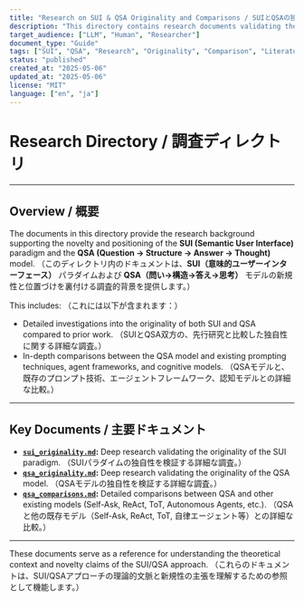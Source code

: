 ```yaml
---
title: "Research on SUI & QSA Originality and Comparisons / SUIとQSAの独自性および比較に関する調査"
description: "This directory contains research documents validating the originality of the SUI paradigm and QSA model, and comparing them with existing related frameworks and concepts. / このディレクトリには、SUIパラダイムとQSAモデルの独自性を検証し、それらを既存の関連フレームワークや概念と比較する調査ドキュメントが含まれます。"
target_audience: ["LLM", "Human", "Researcher"]
document_type: "Guide"
tags: ["SUI", "QSA", "Research", "Originality", "Comparison", "Literature Review"]
status: "published"
created_at: "2025-05-06"
updated_at: "2025-05-06"
license: "MIT"
language: ["en", "ja"]
---
```


# Research Directory / 調査ディレクトリ

---

## Overview / 概要

The documents in this directory provide the research background supporting the novelty and positioning of the **SUI (Semantic User Interface)** paradigm and the **QSA (Question → Structure → Answer → Thought)** model.
（このディレクトリ内のドキュメントは、**SUI（意味的ユーザーインターフェース）** パラダイムおよび **QSA（問い→構造→答え→思考）** モデルの新規性と位置づけを裏付ける調査的背景を提供します。）

This includes:
（これには以下が含まれます：）

-   Detailed investigations into the originality of both SUI and QSA compared to prior work.
    （SUIとQSA双方の、先行研究と比較した独自性に関する詳細な調査。）
-   In-depth comparisons between the QSA model and existing prompting techniques, agent frameworks, and cognitive models.
    （QSAモデルと、既存のプロンプト技術、エージェントフレームワーク、認知モデルとの詳細な比較。）

---

## Key Documents / 主要ドキュメント

-   **[`sui_originality.md`](./sui_originality.md):** Deep research validating the originality of the SUI paradigm.
    （SUIパラダイムの独自性を検証する詳細な調査。）
-   **[`qsa_originality.md`](./qsa_originality.md):** Deep research validating the originality of the QSA model.
    （QSAモデルの独自性を検証する詳細な調査。）
-   **[`qsa_comparisons.md`](./qsa_comparisons.md):** Detailed comparisons between QSA and other existing models (Self-Ask, ReAct, ToT, Autonomous Agents, etc.).
    （QSAと他の既存モデル（Self-Ask, ReAct, ToT, 自律エージェント等）との詳細な比較。）

---

These documents serve as a reference for understanding the theoretical context and novelty claims of the SUI/QSA approach.
（これらのドキュメントは、SUI/QSAアプローチの理論的文脈と新規性の主張を理解するための参照として機能します。）